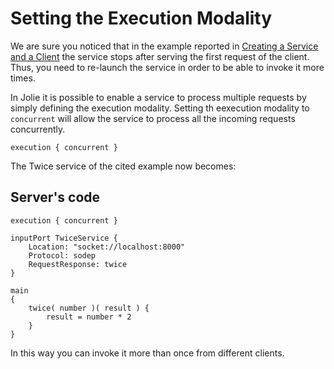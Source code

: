 # Setting the Execution Modality

We are sure you noticed that in the example reported in [Creating a Service and a Client](creating-a-service-and-a-client) the service stops after serving the first request of the client. Thus, you need to re-launch the service in order to be able to invoke it more times.

In Jolie it is possible to enable a service to process multiple requests by simply defining the execution modality.
Setting th eexecution modality to `concurrent` will allow the service to process all the incoming requests concurrently.

```jolie
execution { concurrent }
```

The Twice service of the cited example now becomes:
## Server's code

```jolie
execution { concurrent }

inputPort TwiceService {
    Location: "socket://localhost:8000"
    Protocol: sodep
    RequestResponse: twice
}

main
{
    twice( number )( result ) {
        result = number * 2
    }
}
```

In this way you can invoke it more than once from different clients.
